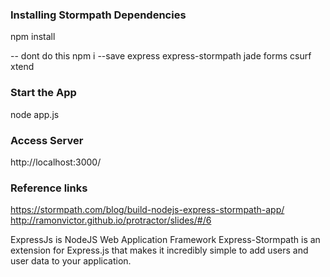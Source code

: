 ### Installing Stormpath Dependencies

npm install

-- dont do this npm i --save express express-stormpath jade forms csurf xtend

### Start the App

node app.js

### Access Server

http://localhost:3000/

### Reference links


https://stormpath.com/blog/build-nodejs-express-stormpath-app/
http://ramonvictor.github.io/protractor/slides/#/6


ExpressJs is NodeJS Web Application Framework
Express-Stormpath is an extension for Express.js that makes it incredibly simple to add users and user data to your application.

